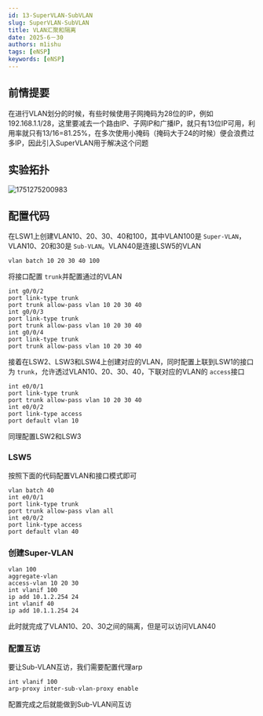 ```yaml
---
id: 13-SuperVLAN-SubVLAN
slug: SuperVLAN-SubVLAN
title: VLAN汇聚和隔离
date: 2025-6－30
authors: m1ishu
tags: [eNSP]
keywords: [eNSP]
---
```

## 前情提要

在进行VLAN划分的时候，有些时候使用子网掩码为28位的IP，例如192.168.1.1/28，这里要减去一个路由IP、子网IP和广播IP，就只有13位IP可用，利用率就只有13/16=81.25%，在多次使用小掩码（掩码大于24的时候）便会浪费过多IP，因此引入SuperVLAN用于解决这个问题

## 实验拓扑

![1751275200983](image/13.SuperVLAN和SubVLAN/1751275200983.png)

## 配置代码

在LSW1上创建VLAN10、20、30、40和100，其中VLAN100是 `Super-VLAN`，VLAN10、20和30是 `Sub-VLAN`。VLAN40是连接LSW5的VLAN

```
vlan batch 10 20 30 40 100
```

将接口配置 `trunk`并配置通过的VLAN

```
int g0/0/2
port link-type trunk
port trunk allow-pass vlan 10 20 30 40
int g0/0/3
port link-type trunk
port trunk allow-pass vlan 10 20 30 40
int g0/0/4
port link-type trunk
port trunk allow-pass vlan 10 20 30 40
```

接着在LSW2、LSW3和LSW4上创建对应的VLAN，同时配置上联到LSW1的接口为 `trunk`，允许透过VLAN10、20、30、40，下联对应的VLAN的 `access`接口

```
int e0/0/1
port link-type trunk
port trunk allow-pass vlan 10 20 30 40
int e0/0/2
port link-type access
port default vlan 10
```

同理配置LSW2和LSW3

### LSW5

按照下面的代码配置VLAN和接口模式即可

```
vlan batch 40
int e0/0/1
port link-type trunk
port trunk allow-pass vlan all
int e0/0/2
port link-type access
port default vlan 40
```

### 创建Super-VLAN

```
vlan 100
aggregate-vlan
access-vlan 10 20 30
int vlanif 100
ip add 10.1.2.254 24
int vlanif 40
ip add 10.1.1.254 24
```

此时就完成了VLAN10、20、30之间的隔离，但是可以访问VLAN40

### 配置互访

要让Sub-VLAN互访，我们需要配置代理arp

```
int vlanif 100
arp-proxy inter-sub-vlan-proxy enable
```

配置完成之后就能做到Sub-VLAN间互访
